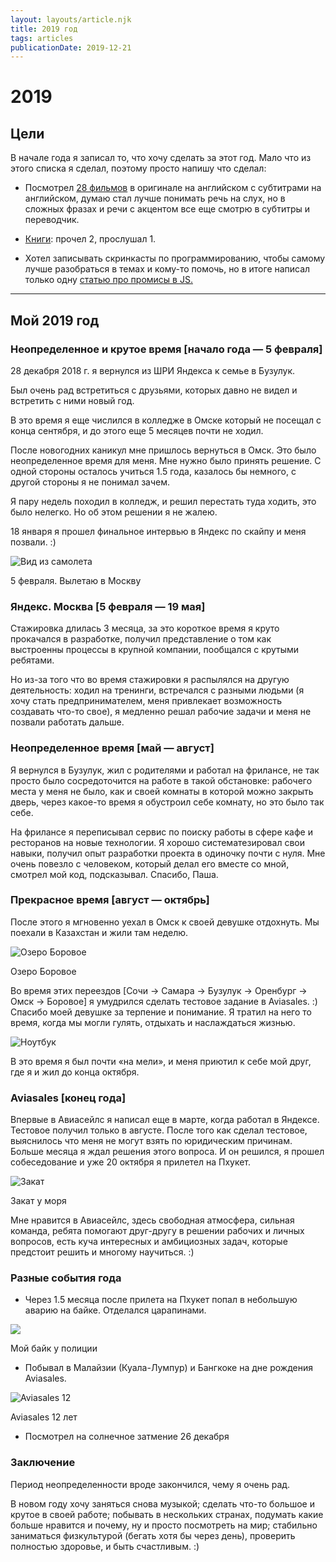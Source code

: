 ```yaml
---
layout: layouts/article.njk
title: 2019 год
tags: articles
publicationDate: 2019-12-21
---
```


# 2019
## Цели
В начале года я записал то, что хочу сделать за этот год. Мало что из этого списка я сделал, поэтому просто напишу что сделал:

- Посмотрел <a href="/movies/">28 фильмов</a> в оригинале на английском с субтитрами на английском, думаю стал лучше понимать речь на слух, но в сложных фразах и речи с акцентом все еще смотрю в субтитры и переводчик.

- <a href="/books/">Книги</a>: прочел 2, прослушал 1.

- Хотел записывать скринкасты по программированию, чтобы самому лучше разобраться в темах и кому-то помочь, но в итоге написал только одну <a href="/articles/promises-asyncronous-js/">статью про промисы в JS.</a>

------
## Мой 2019 год

### Неопределенное и крутое время [начало года — 5 февраля]
28 декабря 2018 г. я вернулся из ШРИ Яндекса к семье в Бузулук.

Был очень рад встретиться с друзьями, которых давно не видел и встретить с ними новый год.

В это время я еще числился в колледже в Омске который не посещал с конца сентября, и до этого еще 5 месяцев почти не ходил.

После новогодних каникул мне пришлось вернуться в Омск. Это было неопределенное время для меня. Мне нужно было принять решение. С одной стороны осталось учиться 1.5 года, казалось бы немного, с другой стороны я не понимал зачем.

Я пару недель походил в колледж, и решил перестать туда ходить, это было нелегко. Но об этом решении я не жалею.

18 января я прошел финальное интервью в Яндекс по скайпу и меня позвали. :)

![Вид из самолета](./assets/plane-sun.jpeg "Вид из самолета")
<p class="signature">5 февраля. Вылетаю в Москву</p>

### Яндекс. Москва [5 февраля — 19 мая]

Стажировка длилась 3 месяца, за это короткое время я круто прокачался в разработке, получил представление о том как выстроенны процессы в крупной компании, пообщался с крутыми ребятами.

Но из-за того что во время стажировки я распылялся на другую деятельность: ходил на тренинги, встречался с разными людьми (я хочу стать предпринимателем, меня привлекает возможность создавать что-то свое), я медленно решал рабочие задачи и меня не позвали работать дальше.

### Неопределенное время [май — август]
Я вернулся в Бузулук, жил с родителями и работал на фрилансе, не так просто было сосредоточится на работе в такой обстановке: рабочего места у меня не было, как и своей комнаты в которой можно закрыть дверь, через какое-то время я обустроил себе комнату, но это было так себе.

На фрилансе я переписывал сервис по поиску работы в сфере кафе и ресторанов на новые технологии. Я хорошо систематезировал свои навыки, получил опыт разработки проекта в одиночку почти с нуля. Мне очень повезло с человеком, который делал его вместе со мной, смотрел мой код, подсказывал. Спасибо, Паша.

### Прекрасное время [август — октябрь]
После этого я мгновенно уехал в Омск к своей девушке отдохнуть. Мы поехали в Казахстан и жили там неделю.

![Озеро Боровое](./assets/kz.jpg "Озеро Боровое")
<p class="signature">Озеро Боровое</p>

Во время этих переездов [Сочи → Самара → Бузулук → Оренбург → Омск → Боровое] я умудрился сделать тестовое задание в Aviasales. :) Спасибо моей девушке за терпение и понимание. Я тратил на него то время, когда мы могли гулять, отдыхать и наслаждаться жизнью.

![Ноутбук](./assets/kz-laptop.jpg "Ноутбук")

В это время я был почти «на мели», и меня приютил к себе мой друг, где я и жил до конца октября.

### Aviasales [конец года]
Впервые в Авиасейлс я написал еще в марте, когда работал в Яндексе. Тестовое получил только в августе. После того как сделал тестовое, выяснилось что меня не могут взять по юридическим причинам. Больше месяца я ждал решения этого вопроса. И он решился, я прошел собеседование и уже 20 октября я прилетел на Пхукет.

![Закат](./assets/sunset2.jpg "Закат")
<p class="signature">Закат у моря</p>

Мне нравится в Авиасейлс, здесь свободная атмосфера, сильная команда, ребята помогают друг-другу в решении рабочих и личных вопросов, есть куча интересных и амбициозных задач, которые предстоит решить и многому научиться. :)

### Разные события года

- Через 1.5 месяца после прилета на Пхукет попал в небольшую аварию на байке. Отделался царапинами.

![](./assets/bike-at-police.jpeg "")
<p class="signature">Мой байк у полиции</p>

- Побывал в Малайзии (Куала-Лумпур) и Бангкоке на дне рождения Aviasales.

![Aviasales 12](./assets/birthday.jpeg "Aviasales 12")
<p class="signature">Aviasales 12 лет</p>

- Посмотрел на солнечное затмение 26 декабря

### Заключение
Период неопределенности вроде закончился, чему я очень рад.

В новом году хочу заняться снова музыкой; сделать что-то большое и крутое в своей работе; побывать в нескольких странах, подумать какие больше нравится и почему, ну и просто посмотреть на мир; стабильно заниматься физкультурой (бегать хотя бы через день), проверить полностью здоровье, и быть счастливым. :)
